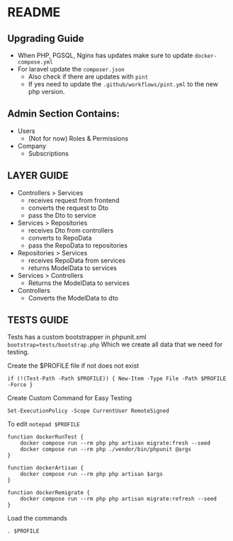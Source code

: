 # README

## Upgrading Guide
- When PHP, PGSQL, Nginx has updates make sure to update `docker-compose.yml`
- For laravel update the `composer.json`
  - Also check if there are updates with `pint`
  - If yes need to update the `.github/workflows/pint.yml` to the new php version.

## Admin Section Contains:
- Users
    - (Not for now) Roles & Permissions
- Company
    - Subscriptions

## LAYER GUIDE
- Controllers > Services
  - receives request from frontend
  - converts the request to Dto
  - pass the Dto to service
- Services > Repositories
  - receives Dto from controllers
  - converts to RepoData
  - pass the RepoData to repositories
- Repositories > Services
  - receives RepoData from services
  - returns ModelData to services
- Services > Controllers
  - Returns the ModelData to services
- Controllers
  - Converts the ModelData to dto

## TESTS GUIDE

Tests has a custom bootstrapper in phpunit.xml 
`bootstrap=tests/bootstrap.php` Which we create all data that we need for testing.

Create the $PROFILE file if not does not exist
```
if (!(Test-Path -Path $PROFILE)) { New-Item -Type File -Path $PROFILE -Force }
```

Create Custom Command for Easy Testing
```
Set-ExecutionPolicy -Scope CurrentUser RemoteSigned
```

To edit 
```notepad $PROFILE```

```
function dockerRunTest {
    docker compose run --rm php php artisan migrate:fresh --seed
    docker compose run --rm php ./vendor/bin/phpunit @args
}

function dockerArtisan {
    docker compose run --rm php php artisan $args
}

function dockerRemigrate {
    docker compose run --rm php php artisan migrate:refresh --seed
}
```

Load the commands
```
. $PROFILE
```
